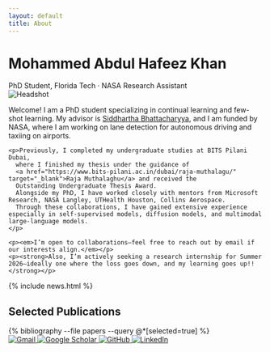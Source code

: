 ```yaml
---
layout: default
title: About
---
```


<div class="hero">
  <div class="hero-header">
    <h1>Mohammed Abdul <strong>Hafeez</strong> Khan</h1>
    <div class="subtitle">PhD Student, Florida Tech · NASA Research Assistant</div>
  </div>

  <img src="{{ '/assets/images/headshot.png' | relative_url }}" alt="Headshot">

  <div class="hero-body">
    <p>Welcome! I am a PhD student specializing in continual learning and few-shot learning. 
      My advisor is <a href="https://www.fit.edu/faculty-profiles/b/bhattacharyya-siddhartha/" target="_blank">Siddhartha Bhattacharyya</a>, 
      and I am funded by NASA, where I am working on lane detection for autonomous driving and taxiing on airports. 
    </p>

    <p>Previously, I completed my undergraduate studies at BITS Pilani Dubai, 
      where I finished my thesis under the guidance of 
      <a href="https://www.bits-pilani.ac.in/dubai/raja-muthalagu/" target="_blank">Raja Muthalaghu</a> and received the 
      Outstanding Undergraduate Thesis Award. 
      Alongside my PhD, I have worked closely with mentors from Microsoft Research, NASA Langley, UTHealth Houston, Collins Aerospace. 
      Through these collaborations, I have gained extensive experience especially in self-supervised models, diffusion models, and multimodal large-language models.
    </p>

    <p><em>I’m open to collaborations—feel free to reach out by email if our interests align.</em></p>
    <p><strong>Also, I’m actively seeking a research internship for Summer 2026—ideally one where the loss goes down, and my learning goes up!!</strong></p>
  </div>
</div>


{% include news.html %}

<h2>Selected Publications</h2>
<div class="pub-list">
  {% bibliography --file papers --query @*[selected=true] %}
</div>


<div class="contact-icons">
  <a href="mailto:mkhan@my.fit.edu" target="_blank">
    <img src="{{ '/assets/icons/gmail.png' | relative_url }}" alt="Gmail">
  </a>
  <a href="https://scholar.google.com/citations?user=zSD4PWoAAAAJ&hl=en&oi=ao" target="_blank">
    <img src="{{ '/assets/icons/scholar.png' | relative_url }}" alt="Google Scholar">
  </a>
  <a href="https://github.com/hafeezkhan909" target="_blank">
    <img src="{{ '/assets/icons/github.png' | relative_url }}" alt="GitHub">
  </a>
  <a href="https://www.linkedin.com/in/mahafeezkhan/" target="_blank">
    <img src="{{ '/assets/icons/linkedin.png' | relative_url }}" alt="LinkedIn">
  </a>
</div>
